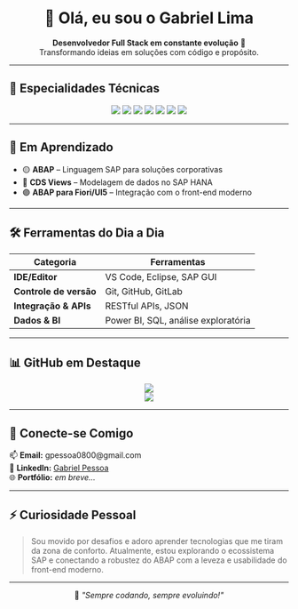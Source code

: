 <h1 align="center">👋 Olá, eu sou o Gabriel Lima</h1>

<p align="center">
  <b>Desenvolvedor Full Stack em constante evolução</b> 🚀<br>
  Transformando ideias em soluções com código e propósito.
</p>

---

## 🧠 Especialidades Técnicas

<div align="center">
  <!-- Linguagens -->
  <img src="https://img.shields.io/badge/Python-3776AB?style=for-the-badge&logo=python&logoColor=white" />
  <img src="https://img.shields.io/badge/JavaScript-F7DF1E?style=for-the-badge&logo=javascript&logoColor=black" />
  <img src="https://img.shields.io/badge/Node.js-339933?style=for-the-badge&logo=nodedotjs&logoColor=white" />
  <img src="https://img.shields.io/badge/ABAP-0099CC?style=for-the-badge&logo=sap&logoColor=white" />

  <!-- Front-End -->
  <img src="https://img.shields.io/badge/HTML5-E34F26?style=for-the-badge&logo=html5&logoColor=white" />
  <img src="https://img.shields.io/badge/CSS3-1572B6?style=for-the-badge&logo=css3&logoColor=white" />

  <!-- BI / Análise -->
  <img src="https://img.shields.io/badge/Power%20BI-F2C811?style=for-the-badge&logo=powerbi&logoColor=black" />
</div>

---

## 🌱 Em Aprendizado

- 🟡 **ABAP** – Linguagem SAP para soluções corporativas  
- 🔵 **CDS Views** – Modelagem de dados no SAP HANA  
- 🟣 **ABAP para Fiori/UI5** – Integração com o front-end moderno  

---

## 🛠️ Ferramentas do Dia a Dia

| Categoria            | Ferramentas                                                               |
|----------------------|---------------------------------------------------------------------------|
| **IDE/Editor**       | VS Code, Eclipse, SAP GUI                                                 |
| **Controle de versão** | Git, GitHub, GitLab                                                     |
| **Integração & APIs**| RESTful APIs, JSON                                                        |
| **Dados & BI**       | Power BI, SQL, análise exploratória                                       |

---

## 📊 GitHub em Destaque

<p align="center">
  <img src="https://github-readme-stats.vercel.app/api?username=Pessoa1998&show_icons=true&theme=radical" />
  <br />
  <img src="https://github-readme-streak-stats.herokuapp.com/?user=Pessoa1998&theme=radical" />
</p>

---

## 🤝 Conecte-se Comigo

<p align="left">
  📫 <strong>Email:</strong> gpessoa0800@gmail.com<br>
  💼 <strong>LinkedIn:</strong> <a href="https://www.linkedin.com/in/gabriel-pessoa-5bb78b12a/">Gabriel Pessoa</a><br>
  🌐 <strong>Portfólio:</strong> <em>em breve...</em>
</p>

---

## ⚡ Curiosidade Pessoal

> Sou movido por desafios e adoro aprender tecnologias que me tiram da zona de conforto. Atualmente, estou explorando o ecossistema SAP e conectando a robustez do ABAP com a leveza e usabilidade do front-end moderno.

---

<p align="center">
  🚀 <em>"Sempre codando, sempre evoluindo!"</em>
</p>
